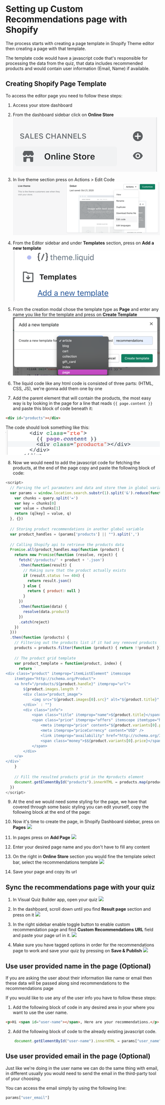 # Setting up Custom Recommendations page with Shopify

The process starts with creating a page template in Shopify Theme editor then creating a page with that template.

The template code would have a javascript code that's responsible for processing the data from the quiz, that data includes recommended products and would contain user information (Email, Name) if available.

## Creating Shopify Page Template

To access the editor page you need to follow these steps:

1. Access your store dashboard

2. From the dashboard sidebar click on **Online Store**
![](../images/recommendations/step-2.png)

3. In live theme section press on Actions > Edit Code
![](../images/recommendations/step-3.png)

4. From the Editor sidebar and under **Templates** section, press on **Add a new template**
![](../images/recommendations/step-4.png)

5. From the creation modal chose the template type as **Page** and enter any name you like for the template and press on **Create Template**
![](../images/recommendations/step-5.png)

6. The liquid code like any html code is consisted of three parts: (HTML, CSS, JS), we're gonna add them one by one

7. Add the parent element that will contain the products, the most easy way is by looking in the page for a line that reads `{{ page.content }}` and paste this block of code beneath it:
```html
<div id="products"></div>
```
The code should look something like this:
![](../images/recommendations/step-7.png)

8. Now we would need to add the javascript code for fetching the products, at the end of the page copy and paste the following block of code:

```javascript
<script>
  // Parsing the url paramaters and data and store them in global variable "params"
  var params = window.location.search.substr(1).split('&').reduce(function (q, query) {
    var chunks = query.split('=')
    var key = chunks[0]
    var value = chunks[1]
    return (q[key] = value, q)
  }, {})

  // Storing product recommendations in another global variable
  var product_handles = (params['products'] || "").split(',')

  // Calling Shopify api to retrieve the products data
  Promise.all(product_handles.map(function (product) {
    return new Promise(function (resolve, reject) {
      fetch('/products/' + product + '.json')
      .then(function(result) { 
        // Making sure that the product actually exists
        if (result.status !== 404) {
          return result.json()
        } else {
          return { product: null }
        }
      })
      .then(function(data) { 
        resolve(data.product)
      })
      .catch(reject)
    })
  }))
  .then(function (products) {
    // Filtering out the products list if it had any removed products
    products = products.filter(function (product) { return !!product })

    // The product grid template    
    var product_template = function(product, index) {
      return `
<div class="product" itemprop="itemListElement" itemscope
    itemtype="http://schema.org/Product">
    <a href="/products/${product.handle}" itemprop="url">
		${product.images.length ? `
		<div class="product_image">
			<img src="${product.images[0].src}" alt="${product.title}" />
		</div>` : ""}
        <div class="info">
            <span class="title" itemprop="name">${product.title}</span>
            <span class="price" itemprop="offers" itemscope itemtype="http://schema.org/Offer">
                <meta itemprop="price" content="${product.variants[0].price}" />
                <meta itemprop="priceCurrency" content="USD" />
                <link itemprop="availability" href="http://schema.org/InStock">
                <span class="money">$${product.variants[0].price}</span>
            </span>
        </div>
    </a>
</div>`
    }

    // Fill the resulted products grid in the #products element
    document.getElementById("products").innerHTML = products.map(product_template).join('')
  })
</script>
```

9. At the end we would need some styling for the page, we have that covered through some basic styling you can edit yourself, copy the following block at the end of the page:
<!-- 
```css
{% style %}
  #products {
    display: flex;
    flex-wrap: wrap;
    flex-direction: row;
    align-items: flex-end;
    justify-content: center;
  }

  .product {
    width: 24%;
	  margin: 1%;
    display: flex;
    position: relative;
    align-items: center;
    flex-direction: column;
    justify-content: center;
  }

  .product a {
    text-decoration: none;
  }

  .product .info {
    text-align: center;
  }
{% endstyle %}
``` -->

10. Now it's time to create the page, in Shopify Dashboard sidebar, press on **Pages**
![](../images/recommendations/step-10.png)

11. In pages press on **Add Page**
![](../images/recommendations/step-11.png)

12. Enter your desired page name and you don't have to fill any content

13. On the right in **Online Store** section you would fine the template select bar, select the recommendations template
![](../images/recommendations/step-13.png)

14. Save your page and copy its url

## Sync the recommendations page with your quiz

1. In Visual Quiz Builder app, open your quiz
![](../images/recommendations/step-15.png)

2. In the dashboard, scroll down until you find **Result page** section and press on it
![](../images/recommendations/step-16.png)

3. In the right sidebar enable toggle button to enable custom recommendation page and find **Custom Recommendations URL** field and paste your page url in it.
![](../images/recommendations/step-17-A.png)

4. Make sure you have tagged options in order for the recommendations page to work and save your quiz by pressing on **Save & Publish**
![](../images/recommendations/step-18.png)

## Use user provided name in the page (Optional)

If you are asking the user about their information like name or email then these data will be passed along sind recommendations to the recommendations page

If you would like to use any of the user info you have to follow these steps:

1. Add the following block of code in any desired area in your where you want to use the user name.

```html
<p>Hi <span id="user-name"></span>, Here are your recommendations.</p>
```

2. Add the following block of code to the already existing javascript code.
```javascript
    document.getElementById("user-name").innerHTML = params["user_name"]
```

## Use user provided email in the page (Optional)

Just like we're doing in the user name we can do the same thing with email, in different usually you would need to send the email in the third-party tool of your choosing.

You can access the email simply by using the following line:
```javascript
params["user_email"]
```
